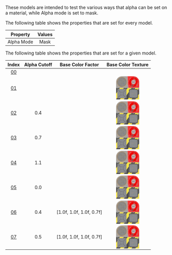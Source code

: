 These models are intended to test the various ways that alpha can be set on a material, while Alpha mode is set to mask.  

The following table shows the properties that are set for every model.  


Property | **Values**
:---: | :---:
Alpha Mode | Mask


The following table shows the properties that are set for a given model.  


Index | Alpha Cutoff | Base Color Factor | Base Color Texture
:---: | :---: | :---: | :---:
[00](Material_AlphaMask_00.gltf) |   |   |  
[01](Material_AlphaMask_01.gltf) |   |   | <img src="Textures/BaseColor_Plane.png" height="72" width="72" align="middle">
[02](Material_AlphaMask_02.gltf) | 0.4 |   | <img src="Textures/BaseColor_Plane.png" height="72" width="72" align="middle">
[03](Material_AlphaMask_03.gltf) | 0.7 |   | <img src="Textures/BaseColor_Plane.png" height="72" width="72" align="middle">
[04](Material_AlphaMask_04.gltf) | 1.1 |   | <img src="Textures/BaseColor_Plane.png" height="72" width="72" align="middle">
[05](Material_AlphaMask_05.gltf) | 0.0 |   | <img src="Textures/BaseColor_Plane.png" height="72" width="72" align="middle">
[06](Material_AlphaMask_06.gltf) | 0.4 | [1.0f,&nbsp;1.0f,&nbsp;1.0f,&nbsp;0.7f] | <img src="Textures/BaseColor_Plane.png" height="72" width="72" align="middle">
[07](Material_AlphaMask_07.gltf) | 0.5 | [1.0f,&nbsp;1.0f,&nbsp;1.0f,&nbsp;0.7f] | <img src="Textures/BaseColor_Plane.png" height="72" width="72" align="middle">
